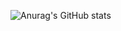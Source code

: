 ![Anurag's GitHub stats](https://github-readme-stats.vercel.app/api?username=Omid-Zahed&hide=contribs,prs)
